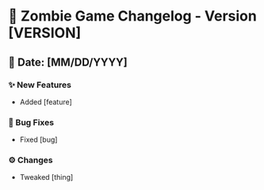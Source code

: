 # 🧟 Zombie Game Changelog - Version [VERSION]

## 📅 Date: [MM/DD/YYYY]

### ✨ New Features
- Added [feature]

### 🐛 Bug Fixes
- Fixed [bug]

### ⚙️ Changes
- Tweaked [thing]

